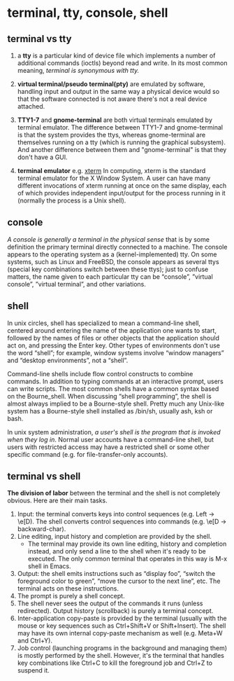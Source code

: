 terminal, tty, console, shell
========================

terminal vs tty
---
1. a **tty** is a particular kind of device file which implements a number of additional commands (ioctls) beyond read and write. In its most common meaning, *terminal is synonymous with tty.* 

2. **virtual terminal/pseudo terminal(pty)** are emulated by software, handling input and output in the same way a physical device would so that the software connected is not aware there's not a real device attached.

3. **TTY1-7** and **gnome-terminal** are both virtual terminals emulated by terminal emulator. 
The difference between TTY1-7 and gnome-terminal is that the system provides the ttys, whereas gnome-terminal are themselves running on a tty (which is running the graphical subsystem). And another difference between them and "gnome-terminal" is that they don't have a GUI.

4. **terminal emulator** 
e.g. [xterm](https://en.wikipedia.org/wiki/Xterm)
In computing, xterm is the standard terminal emulator for the X Window System. A user can have many different invocations of xterm running at once on the same display, each of which provides independent input/output for the process running in it (normally the process is a Unix shell).

console
---
*A console is generally a terminal in the physical sense* that is by some definition the primary terminal directly connected to a machine. The console appears to the operating system as a (kernel-implemented) tty. On some systems, such as Linux and FreeBSD, the console appears as several ttys (special key combinations switch between these ttys); just to confuse matters, the name given to each particular tty can be “console”, ”virtual console”, ”virtual terminal”, and other variations.

shell
---
In unix circles, shell has specialized to mean a command-line shell, centered around entering the name of the application one wants to start, followed by the names of files or other objects that the application should act on, and pressing the Enter key. Other types of environments don't use the word “shell”; for example, window systems involve “window managers” and “desktop environments”, not a “shell”.

Command-line shells include flow control constructs to combine commands. In addition to typing commands at an interactive prompt, users can write scripts. The most common shells have a common syntax based on the Bourne_shell. When discussing “shell programming”, the shell is almost always implied to be a Bourne-style shell. Pretty much any Unix-like system has a Bourne-style shell installed as /bin/sh, usually ash, ksh or bash.

In unix system administration, *a user's shell is the program that is invoked when they log in*. Normal user accounts have a command-line shell, but users with restricted access may have a restricted shell or some other specific command (e.g. for file-transfer-only accounts).

terminal vs shell
---
**The division of labor** between the terminal and the shell is not completely obvious. Here are their main tasks.

1. Input: the terminal converts keys into control sequences (e.g. Left → \e[D). The shell converts control sequences into commands (e.g. \e[D → backward-char).
2. Line editing, input history and completion are provided by the shell.
    * The terminal may provide its own line editing, history and completion instead, and only send a line to the shell when it's ready to be executed. The only common terminal that operates in this way is M-x shell in Emacs.
3. Output: the shell emits instructions such as “display foo”, “switch the foreground color to green”, “move the cursor to the next line”, etc. The terminal acts on these instructions.
4. The prompt is purely a shell concept.
5. The shell never sees the output of the commands it runs (unless redirected). Output history (scrollback) is purely a terminal concept.
6. Inter-application copy-paste is provided by the terminal (usually with the mouse or key sequences such as Ctrl+Shift+V or Shift+Insert). The shell may have its own internal copy-paste mechanism as well (e.g. Meta+W and Ctrl+Y).
7. Job control (launching programs in the background and managing them) is mostly performed by the shell. However, it's the terminal that handles key combinations like Ctrl+C to kill the foreground job and Ctrl+Z to suspend it.